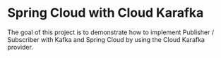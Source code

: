 # Spring Cloud with Cloud Karafka

The goal of this project is to demonstrate how to implement Publisher / Subscriber with Kafka and Spring Cloud by using the Cloud Karafka provider.